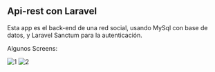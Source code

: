 ## Api-rest con Laravel

Esta app es el back-end de una red social, usando MySql con base de datos, y Laravel Sanctum para la autenticación.

Algunos Screens:

![1](https://user-images.githubusercontent.com/32782985/82708900-676f8c80-9c4d-11ea-8268-bdb15d00511c.PNG)
![2](https://user-images.githubusercontent.com/32782985/82708904-68a0b980-9c4d-11ea-9cc6-a8af11cb9295.PNG)
